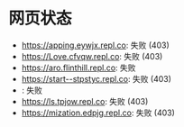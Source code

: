# 网页状态
- https://apping.eywjx.repl.co: 失败 (403)
- https://Love.cfvqw.repl.co: 失败 (403)
- https://aro.flinthill.repl.co: 失败
- https://start--stpstyc.repl.co: 失败 (403)
- : 失败
- https://ls.tpjow.repl.co: 失败 (403)
- https://mization.edpjg.repl.co: 失败 (403)
